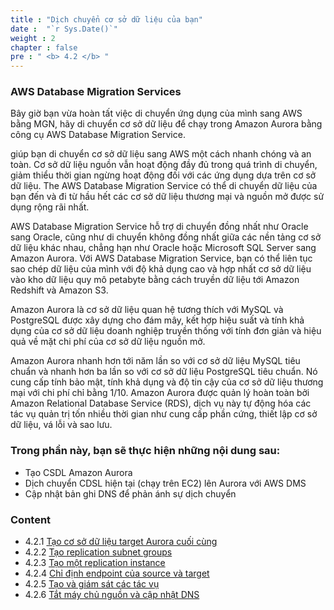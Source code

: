 ```yaml
---
title : "Dịch chuyển cơ sở dữ liệu của bạn"
date :  "`r Sys.Date()`" 
weight : 2
chapter : false
pre : " <b> 4.2 </b> "
---
```


### AWS Database Migration Services
Bây giờ bạn vừa hoàn tất việc di chuyển ứng dụng của mình sang AWS bằng MGN, hãy di chuyển cơ sở dữ liệu để chạy trong Amazon Aurora bằng công cụ AWS Database Migration Service.

giúp bạn di chuyển cơ sở dữ liệu sang AWS một cách nhanh chóng và an toàn. Cơ sở dữ liệu nguồn vẫn hoạt động đầy đủ trong quá trình di chuyển, giảm thiểu thời gian ngừng hoạt động đối với các ứng dụng dựa trên cơ sở dữ liệu. The AWS Database Migration Service có thể di chuyển dữ liệu của bạn đến và đi từ hầu hết các cơ sở dữ liệu thương mại và nguồn mở được sử dụng rộng rãi nhất.

AWS Database Migration Service hỗ trợ di chuyển đồng nhất như Oracle sang Oracle, cũng như di chuyển không đồng nhất giữa các nền tảng cơ sở dữ liệu khác nhau, chẳng hạn như Oracle hoặc Microsoft SQL Server sang Amazon Aurora. Với AWS Database Migration Service, bạn có thể liên tục sao chép dữ liệu của mình với độ khả dụng cao và hợp nhất cơ sở dữ liệu vào kho dữ liệu quy mô petabyte bằng cách truyền dữ liệu tới Amazon Redshift và Amazon S3.

Amazon Aurora là cơ sở dữ liệu quan hệ tương thích với MySQL và PostgreSQL được xây dựng cho đám mây, kết hợp hiệu suất và tính khả dụng của cơ sở dữ liệu doanh nghiệp truyền thống với tính đơn giản và hiệu quả về mặt chi phí của cơ sở dữ liệu nguồn mở.

Amazon Aurora nhanh hơn tới năm lần so với cơ sở dữ liệu MySQL tiêu chuẩn và nhanh hơn ba lần so với cơ sở dữ liệu PostgreSQL tiêu chuẩn. Nó cung cấp tính bảo mật, tính khả dụng và độ tin cậy của cơ sở dữ liệu thương mại với chi phí chỉ bằng 1/10. Amazon Aurora được quản lý hoàn toàn bởi Amazon Relational Database Service (RDS), dịch vụ này tự động hóa các tác vụ quản trị tốn nhiều thời gian như cung cấp phần cứng, thiết lập cơ sở dữ liệu, vá lỗi và sao lưu.

### Trong phần này, bạn sẽ thực hiện những nội dung sau:
+ Tạo CSDL Amazon Aurora
+ Dịch chuyển CDSL hiện tại (chạy trên EC2) lên Aurora với AWS DMS
+ Cập nhật bản ghi DNS để phản ánh sự dịch chuyển

### Content
+ 4.2.1 [Tạo cơ sở dữ liệu target Aurora cuối cùng](4.2.1-createaurorafinaltargetdatabases)
+ 4.2.2 [Tạo replication subnet groups](4.2.2-createreplicaitonsubnetgroups/)
+ 4.2.3 [Tạo một replication instance](4.2.3-createareplicationinstance)
+ 4.2.4 [Chỉ định endpoint của source và target](4.2.4-specifysourceandtargetendpoints)
+ 4.2.5 [Tạo và giám sát các tác vụ](4.2.5-createandmonitorthetasks/)
+ 4.2.6 [Tắt máy chủ nguồn và cập nhật DNS](4.2.6-shutdownsourceserverandupdatedns/)